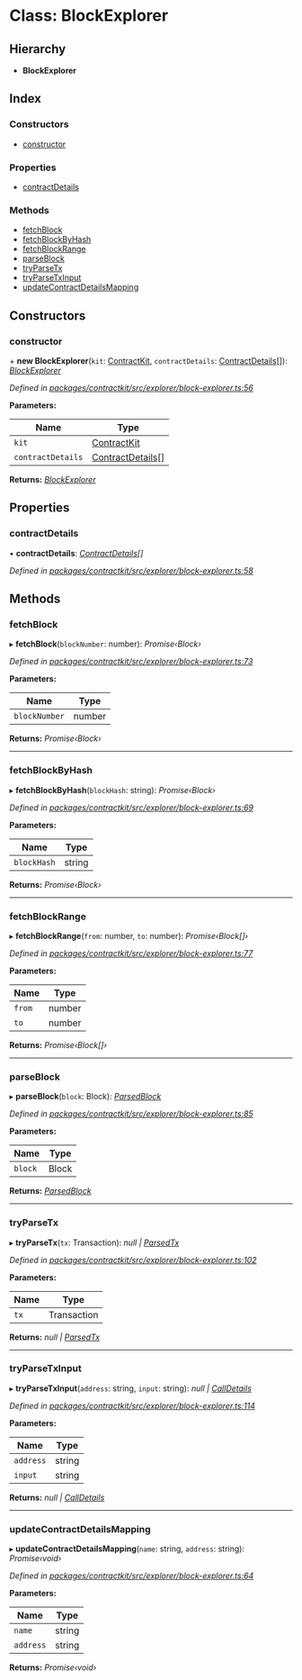 # Class: BlockExplorer

## Hierarchy

* **BlockExplorer**

## Index

### Constructors

* [constructor](_explorer_block_explorer_.blockexplorer.md#constructor)

### Properties

* [contractDetails](_explorer_block_explorer_.blockexplorer.md#contractdetails)

### Methods

* [fetchBlock](_explorer_block_explorer_.blockexplorer.md#fetchblock)
* [fetchBlockByHash](_explorer_block_explorer_.blockexplorer.md#fetchblockbyhash)
* [fetchBlockRange](_explorer_block_explorer_.blockexplorer.md#fetchblockrange)
* [parseBlock](_explorer_block_explorer_.blockexplorer.md#parseblock)
* [tryParseTx](_explorer_block_explorer_.blockexplorer.md#tryparsetx)
* [tryParseTxInput](_explorer_block_explorer_.blockexplorer.md#tryparsetxinput)
* [updateContractDetailsMapping](_explorer_block_explorer_.blockexplorer.md#updatecontractdetailsmapping)

## Constructors

###  constructor

\+ **new BlockExplorer**(`kit`: [ContractKit](_kit_.contractkit.md), `contractDetails`: [ContractDetails](../interfaces/_explorer_base_.contractdetails.md)[]): *[BlockExplorer](_explorer_block_explorer_.blockexplorer.md)*

*Defined in [packages/contractkit/src/explorer/block-explorer.ts:56](https://github.com/celo-org/celo-monorepo/blob/master/packages/contractkit/src/explorer/block-explorer.ts#L56)*

**Parameters:**

Name | Type |
------ | ------ |
`kit` | [ContractKit](_kit_.contractkit.md) |
`contractDetails` | [ContractDetails](../interfaces/_explorer_base_.contractdetails.md)[] |

**Returns:** *[BlockExplorer](_explorer_block_explorer_.blockexplorer.md)*

## Properties

###  contractDetails

• **contractDetails**: *[ContractDetails](../interfaces/_explorer_base_.contractdetails.md)[]*

*Defined in [packages/contractkit/src/explorer/block-explorer.ts:58](https://github.com/celo-org/celo-monorepo/blob/master/packages/contractkit/src/explorer/block-explorer.ts#L58)*

## Methods

###  fetchBlock

▸ **fetchBlock**(`blockNumber`: number): *Promise‹Block›*

*Defined in [packages/contractkit/src/explorer/block-explorer.ts:73](https://github.com/celo-org/celo-monorepo/blob/master/packages/contractkit/src/explorer/block-explorer.ts#L73)*

**Parameters:**

Name | Type |
------ | ------ |
`blockNumber` | number |

**Returns:** *Promise‹Block›*

___

###  fetchBlockByHash

▸ **fetchBlockByHash**(`blockHash`: string): *Promise‹Block›*

*Defined in [packages/contractkit/src/explorer/block-explorer.ts:69](https://github.com/celo-org/celo-monorepo/blob/master/packages/contractkit/src/explorer/block-explorer.ts#L69)*

**Parameters:**

Name | Type |
------ | ------ |
`blockHash` | string |

**Returns:** *Promise‹Block›*

___

###  fetchBlockRange

▸ **fetchBlockRange**(`from`: number, `to`: number): *Promise‹Block[]›*

*Defined in [packages/contractkit/src/explorer/block-explorer.ts:77](https://github.com/celo-org/celo-monorepo/blob/master/packages/contractkit/src/explorer/block-explorer.ts#L77)*

**Parameters:**

Name | Type |
------ | ------ |
`from` | number |
`to` | number |

**Returns:** *Promise‹Block[]›*

___

###  parseBlock

▸ **parseBlock**(`block`: Block): *[ParsedBlock](../interfaces/_explorer_block_explorer_.parsedblock.md)*

*Defined in [packages/contractkit/src/explorer/block-explorer.ts:85](https://github.com/celo-org/celo-monorepo/blob/master/packages/contractkit/src/explorer/block-explorer.ts#L85)*

**Parameters:**

Name | Type |
------ | ------ |
`block` | Block |

**Returns:** *[ParsedBlock](../interfaces/_explorer_block_explorer_.parsedblock.md)*

___

###  tryParseTx

▸ **tryParseTx**(`tx`: Transaction): *null | [ParsedTx](../interfaces/_explorer_block_explorer_.parsedtx.md)*

*Defined in [packages/contractkit/src/explorer/block-explorer.ts:102](https://github.com/celo-org/celo-monorepo/blob/master/packages/contractkit/src/explorer/block-explorer.ts#L102)*

**Parameters:**

Name | Type |
------ | ------ |
`tx` | Transaction |

**Returns:** *null | [ParsedTx](../interfaces/_explorer_block_explorer_.parsedtx.md)*

___

###  tryParseTxInput

▸ **tryParseTxInput**(`address`: string, `input`: string): *null | [CallDetails](../interfaces/_explorer_block_explorer_.calldetails.md)*

*Defined in [packages/contractkit/src/explorer/block-explorer.ts:114](https://github.com/celo-org/celo-monorepo/blob/master/packages/contractkit/src/explorer/block-explorer.ts#L114)*

**Parameters:**

Name | Type |
------ | ------ |
`address` | string |
`input` | string |

**Returns:** *null | [CallDetails](../interfaces/_explorer_block_explorer_.calldetails.md)*

___

###  updateContractDetailsMapping

▸ **updateContractDetailsMapping**(`name`: string, `address`: string): *Promise‹void›*

*Defined in [packages/contractkit/src/explorer/block-explorer.ts:64](https://github.com/celo-org/celo-monorepo/blob/master/packages/contractkit/src/explorer/block-explorer.ts#L64)*

**Parameters:**

Name | Type |
------ | ------ |
`name` | string |
`address` | string |

**Returns:** *Promise‹void›*

